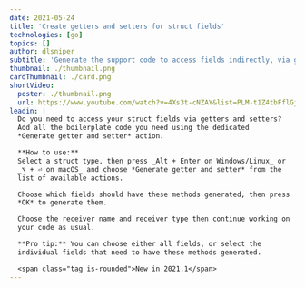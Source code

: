 ```yaml
---
date: 2021-05-24
title: 'Create getters and setters for struct fields'
technologies: [go]
topics: []
author: dlsniper
subtitle: 'Generate the support code to access fields indirectly, via getters and setters'
thumbnail: ./thumbnail.png
cardThumbnail: ./card.png
shortVideo:
  poster: ./thumbnail.png
  url: https://www.youtube.com/watch?v=4Xs3t-cNZAY&list=PLM-t1Z4tbFflGjn5Qzjjku5J7SX3p-nhY&index=9&t=0s
leadin: |
  Do you need to access your struct fields via getters and setters?
  Add all the boilerplate code you need using the dedicated
  *Generate getter and setter* action.

  **How to use:**
  Select a struct type, then press _Alt + Enter on Windows/Linux_ or
  _⌥ + ⏎ on macOS_ and choose *Generate getter and setter* from the
  list of available actions.

  Choose which fields should have these methods generated, then press
  *OK* to generate them.

  Choose the receiver name and receiver type then continue working on
  your code as usual.

  **Pro tip:** You can choose either all fields, or select the 
  individual fields that need to have these methods generated.

  <span class="tag is-rounded">New in 2021.1</span>
---
```

